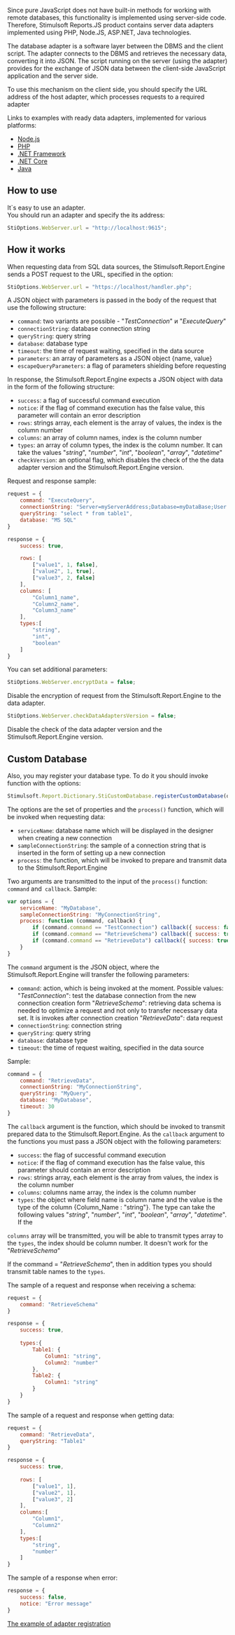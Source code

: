 

Since pure JavaScript does not have built-in methods for working with remote databases, this functionality is implemented using server-side code. Therefore, Stimulsoft Reports.JS product contains server data adapters implemented using PHP, Node.JS, ASP.NET, Java technologies.
 
The database adapter is a software layer between the DBMS and the client script. The adapter connects to the DBMS and retrieves the necessary data, converting it into JSON. The script running on the server (using the adapter) provides for the exchange of JSON data between the client-side JavaScript application and the server side.
 
To use this mechanism on the client side, you should specify the URL address of the host adapter, which processes requests to a required adapter

Links to examples with ready data adapters, implemented for various platforms:  
* [Node.js]([https://github.com/stimulsoft/Samples-JS/tree/master/Node.js/Starting%20SQL%20adapters%20from%20the%20HTTP%20server](https://github.com/stimulsoft/DataAdapters.JS/tree/main/NodejsDataAdapters))
* [PHP]([https://github.com/stimulsoft/Samples-JS/tree/master/PHP/Connecting%20to%20Databases](https://github.com/stimulsoft/DataAdapters.JS/tree/main/PHPDataAdapters))
* [.NET Framework]([https://github.com/stimulsoft/Samples-JS/tree/master/ASP.NET/Connecting%20to%20Databases](https://github.com/stimulsoft/DataAdapters.JS/tree/main/NetDataAdapters))
* [.NET Core]([https://github.com/stimulsoft/Samples-JS/tree/master/ASP.NET%20Core/Connecting%20to%20Databases](https://github.com/stimulsoft/DataAdapters.JS/tree/main/NetCoreDataAdapters))
* [Java]([https://github.com/stimulsoft/Samples-JS/tree/master/Java/Connecting%20to%20Databases](https://github.com/stimulsoft/DataAdapters.JS/tree/main/JavaDataAdapters))

## How to use
It`s easy to use an adapter.  
You should run an adapter and specify the its address:
```js
StiOptions.WebServer.url = "http://localhost:9615";
```

## How it works
When requesting data from SQL data sources, the Stimulsoft.Report.Engine sends a POST request to the URL, specified in the option:  
```js
StiOptions.WebServer.url = "https://localhost/handler.php";
```

A JSON object with parameters is passed in the body of the request that use the following structure:
* `command`: two variants are possible - "*TestConnection*" и "*ExecuteQuery*"
* `connectionString`: database connection string
* `queryString`: query string
* `database`: database type
* `timeout`: the time of request waiting, specified in the data source
* `parameters`: an array of parameters as a JSON object {name, value}
* `escapeQueryParameters`: a flag of parameters shielding before requesting

In response, the Stimulsoft.Report.Engine expects a JSON object with data in the form of the following structure:
* `success`: a flag of successful command execution
* `notice`: if the flag of command execution has the false value, this parameter will contain an error description
* `rows`: strings array, each element is the array of values, the index is the column number
* `columns`: an array of column names, index is the column number
* `types`: an array of column types, the index is the column number. It can take the values "*string*", "*number*", "*int*", "*boolean*", "*array*", "*datetime*"
* `checkVersion`: an optional flag, which disables the check of the the data adapter version and the Stimulsoft.Report.Engine version.

Request and response sample:
```js
request = {
    command: "ExecuteQuery",
    connectionString: "Server=myServerAddress;Database=myDataBase;User Id=myUsername;Password=myPassword;",
    queryString: "select * from table1",
    database: "MS SQL"
}

response = {
    success: true,

    rows: [
        ["value1", 1, false],
        ["value2", 1, true],
        ["value3", 2, false]
    ],
    columns: [
        "Column1_name",
        "Column2_name",
        "Column3_name"
    ],
    types:[
        "string",
        "int",
        "boolean"
    ]
}
```

You can set additional parameters:
```js
StiOptions.WebServer.encryptData = false;
```
Disable the encryption of request from the Stimulsoft.Report.Engine to the data adapter.

```js
StiOptions.WebServer.checkDataAdaptersVersion = false;
```
Disable the check of the data adapter version and the Stimulsoft.Report.Engine version.

## Custom Database
Also, you may register your database type. To do it you should invoke function with the options:

```js
Stimulsoft.Report.Dictionary.StiCustomDatabase.registerCustomDatabase(options);
```

The options are the set of properties and the `process()` function, which will be invoked when requesting data:
* `serviceName`: database name which will be displayed in the designer when creating a new connection
* `sampleConnectionString`: the sample of a connection string that is inserted in the form of setting up a new connection
* `process`: the function, which will be invoked to prepare and transmit data to the Stimulsoft.Report.Engine

Two arguments are transmitted to the input of the `process()` function: `command` and` callback`.
Sample:
```js
var options = {
    serviceName: "MyDatabase",
    sampleConnectionString: "MyConnectionString",
    process: function (command, callback) {
        if (command.command == "TestConnection") callback({ success: false, notice: "Error" });
        if (command.command == "RetrieveSchema") callback({ success: true, types: demoDataTypes });
        if (command.command == "RetrieveData") callback({ success: true, rows: demoDataRows, columns: demoDataColumns, types: demoDataTypes] });
    }
}
```

The `command` argument is the JSON object, where the Stimulsoft.Report.Engine will transfer the following parameters:
* `command`: action, which is being invoked at the moment. Possible values:
    "*TestConnection*": test the database connection from the new connection creation form
    "*RetrieveSchema*": retrieving data schema is needed to optimize a request and not only to transfer necessary data set. It is invokes after connection creation
    "*RetrieveData*": data request
* `connectionString`: connection string
* `queryString`: query string
* `database`: database type
* `timeout`: the time of request waiting, specified in the data source

Sample:
```js
command = {
    command: "RetrieveData",
    connectionString: "MyConnectionString",
    queryString: "MyQuery",
    database: "MyDatabase",
    timeout: 30
}
```

The `callback` argument is the function, which should be invoked to transmit prepared data to the Stimulsoft.Report.Engine. As the `callback` argument to the functions you must pass a JSON object with the following parameters:
* `success`: the flag of successful command execution
* `notice`: if the flag of command execution has the false value, this parameter should contain an error description
* `rows`: strings array, each element is the array from values, the index is the column number
* `columns`: columns name array, the index is the column number
* `types`: the object where field name is column name and the value is the type of the column {Column_Name : "string"}. The type can take the following values "*string*", "*number*", "*int*", "*boolean*", "*array*", "*datetime*". If the 

`columns` array will be transmitted, you will be able to transmit types array to the `types`, the index should be column number. It doesn't work for the "*RetrieveSchema*"

If the command = "*RetrieveSchema*", then in addition types you should transmit table names to the `types`.

The sample of a request and response when receiving a schema:
```js
request = {
    command: "RetrieveSchema"
}

response = {
    success: true,
    
    types:{
        Table1: {
            Column1: "string",
            Column2: "number"
        },
        Table2: {
            Column1: "string"
        }
    }
}
```

The sample of a request and response when getting data:
```js
request = {
    command: "RetrieveData",
    queryString: "Table1"
}

response = {
    success: true,
    
    rows: [
        ["value1", 1],
        ["value2", 1],
        ["value3", 2]
    ],
    columns:[
        "Column1",
        "Column2"
    ],
    types:[
        "string",
        "number"
    ]
}
```

The sample of a response when error:
```js
response = {
    success: false,
    notice: "Error message"
}
```

[The example of adapter registration](https://github.com/stimulsoft/Samples-JS/blob/master/JavaScript/Working%20with%20Designer/Using%20a%20Custom%20Data%20Adapter.html)

